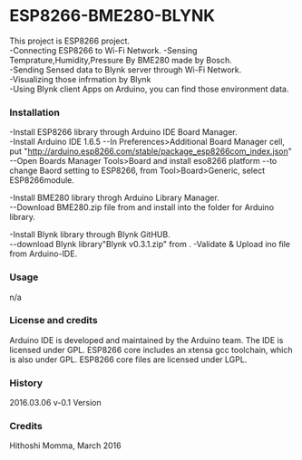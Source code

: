 # ESP8266-BME280-BLYNK

This project is ESP8266 project.<br>
-Connecting ESP8266 to Wi-Fi Network.
-Sensing Temprature,Humidity,Pressure By BME280 made by Bosch.<br>
-Sending Sensed data to Blynk server through Wi-Fi Network.<br>
-Visualizing those infrmation by Blynk<br>
-Using Blynk client Apps on Arduino, you can find those environment data.<br>

### Installation
-Install ESP8266 library through Arduino IDE Board Manager.<br>
-Install Arduino IDE 1.6.5
 --In Preferences>Additional Board Manager cell,
   put "http://arduino.esp8266.com/stable/package_esp8266com_index.json"
 --Open Boards Manager Tools>Board and install eso8266 platform
 --to change Baord setting to ESP8266, from Tool>Board>Generic,
   select ESP8266module.

-Install BME280 library throgh Arduino Library Manager.<br>
 --Download BME280.zip file from and install into the folder for Arduino \
library.

-Install Blynk library through Blynk GitHUB.<br>
 --download Blynk library"Blynk v0.3.1.zip" from .
-Validate & Upload ino file from  Arduino-IDE.<br>

### Usage
n/a

### License and credits ###
Arduino IDE is developed and maintained by the Arduino team. The IDE is licensed under GPL.
ESP8266 core includes an xtensa gcc toolchain, which is also under GPL.
ESP8266 core files are licensed under LGPL.


### History
2016.03.06 v-0.1 Version

### Credits
 Hithoshi Momma, March 2016

